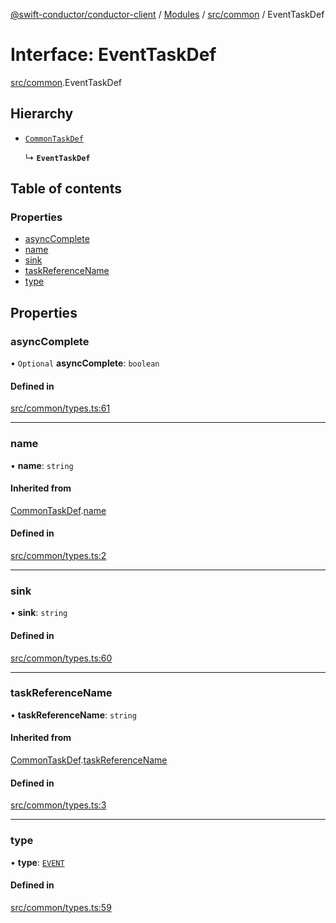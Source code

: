 [@swift-conductor/conductor-client](../README.md) / [Modules](../modules.md) / [src/common](../modules/src_common.md) / EventTaskDef

# Interface: EventTaskDef

[src/common](../modules/src_common.md).EventTaskDef

## Hierarchy

- [`CommonTaskDef`](src_common.CommonTaskDef.md)

  ↳ **`EventTaskDef`**

## Table of contents

### Properties

- [asyncComplete](src_common.EventTaskDef.md#asynccomplete)
- [name](src_common.EventTaskDef.md#name)
- [sink](src_common.EventTaskDef.md#sink)
- [taskReferenceName](src_common.EventTaskDef.md#taskreferencename)
- [type](src_common.EventTaskDef.md#type)

## Properties

### asyncComplete

• `Optional` **asyncComplete**: `boolean`

#### Defined in

[src/common/types.ts:61](https://github.com/swift-conductor/conductor-client-typescript/blob/9866b7c/src/common/types.ts#L61)

___

### name

• **name**: `string`

#### Inherited from

[CommonTaskDef](src_common.CommonTaskDef.md).[name](src_common.CommonTaskDef.md#name)

#### Defined in

[src/common/types.ts:2](https://github.com/swift-conductor/conductor-client-typescript/blob/9866b7c/src/common/types.ts#L2)

___

### sink

• **sink**: `string`

#### Defined in

[src/common/types.ts:60](https://github.com/swift-conductor/conductor-client-typescript/blob/9866b7c/src/common/types.ts#L60)

___

### taskReferenceName

• **taskReferenceName**: `string`

#### Inherited from

[CommonTaskDef](src_common.CommonTaskDef.md).[taskReferenceName](src_common.CommonTaskDef.md#taskreferencename)

#### Defined in

[src/common/types.ts:3](https://github.com/swift-conductor/conductor-client-typescript/blob/9866b7c/src/common/types.ts#L3)

___

### type

• **type**: [`EVENT`](../enums/src_common.TaskType.md#event)

#### Defined in

[src/common/types.ts:59](https://github.com/swift-conductor/conductor-client-typescript/blob/9866b7c/src/common/types.ts#L59)
